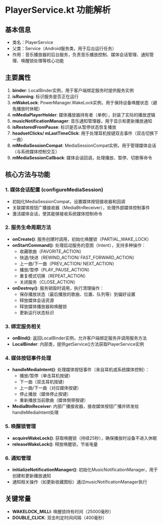 # PlayerService.kt 功能解析

## 基本信息
- 类名：PlayerService
- 父类：Service（Android服务类，用于后台运行任务）
- 作用：音乐播放器的后台服务，负责音乐播放控制、媒体会话管理、通知管理、唤醒锁处理等核心功能

## 主要属性
1. **binder**: LocalBinder实例，用于客户端绑定服务时提供服务实例
2. **isRunning**: 标识服务是否正在运行
3. **mWakeLock**: PowerManager.WakeLock实例，用于保持设备唤醒状态（避免播放时休眠）
4. **mMediaPlayerHolder**: 媒体播放器持有者（单例），封装了实际的播放逻辑
5. **musicNotificationManager**: 音乐通知管理器，用于显示和更新播放通知
6. **isRestoredFromPause**: 标识是否从暂停状态恢复播放
7. **headsetClicks/ mLastTimeClick**: 用于处理耳机按键双击事件（双击切换下一曲）
8. **mMediaSessionCompat**: MediaSessionCompat实例，用于管理媒体会话（与系统媒体控制交互）
9. **mMediaSessionCallback**: 媒体会话回调，处理播放、暂停、切歌等命令

## 核心方法与功能

### 1. 媒体会话配置 (configureMediaSession)
- 初始化MediaSessionCompat，设置媒体按钮接收器和回调
- 关联媒体按钮广播接收器（MediaBtnReceiver），处理外部媒体控制事件
- 激活媒体会话，使其能够接收系统媒体控制命令

### 2. 服务生命周期方法
- **onCreate()**: 服务创建时调用，初始化唤醒锁（PARTIAL_WAKE_LOCK）
- **onStartCommand()**: 处理启动服务的意图（Intent），支持多种操作：
  - 收藏歌曲（FAVORITE_ACTION）
  - 快退/快进（REWIND_ACTION/ FAST_FORWARD_ACTION）
  - 上一曲/下一曲（PREV_ACTION/ NEXT_ACTION）
  - 播放/暂停（PLAY_PAUSE_ACTION）
  - 重复模式切换（REPEAT_ACTION）
  - 关闭服务（CLOSE_ACTION）
- **onDestroy()**: 服务销毁时调用，执行清理操作：
  - 保存播放状态（最后播放的歌曲、位置、队列等）到偏好设置
  - 释放媒体会话资源
  - 释放媒体播放器和唤醒锁
  - 更新运行状态标识

### 3. 绑定服务相关
- **onBind()**: 返回LocalBinder实例，允许客户端绑定服务并调用服务方法
- **LocalBinder**: 内部类，提供getService()方法获取PlayerService实例

### 4. 媒体按钮事件处理
- **handleMediaIntent()**: 处理媒体按钮事件（来自耳机或系统媒体控制）：
  - 播放/暂停（单击耳机按键）
  - 下一曲（双击耳机按键）
  - 上一曲/下一曲（对应媒体按键）
  - 停止播放（媒体停止按键）
  - 重新播放当前歌曲（媒体倒带按键）
- **MediaBtnReceiver**: 内部广播接收器，接收媒体按钮广播并转发给handleMediaIntent处理

### 5. 唤醒锁管理
- **acquireWakeLock()**: 获取唤醒锁（持续25秒），确保播放时设备不进入休眠
- **releaseWakeLock()**: 释放唤醒锁，节省电量

### 6. 通知管理
- **initializeNotificationManager()**: 初始化MusicNotificationManager，用于创建和更新播放通知
- 通知相关操作（如更新收藏图标）通过musicNotificationManager执行

## 关键常量
- **WAKELOCK_MILLI**: 唤醒锁持有时间（25000毫秒）
- **DOUBLE_CLICK**: 双击判定时间间隔（400毫秒）
